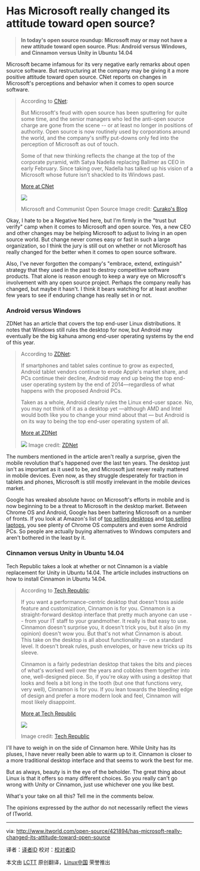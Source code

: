 Has Microsoft really changed its attitude toward open source?
================================================================================
> **In today's open source roundup: Microsoft may or may not have a new attitude toward open source. Plus: Android versus Windows, and Cinnamon versus Unity in Ubuntu 14.04**

Microsoft became infamous for its very negative early remarks about open source software. But restructuring at the company may be giving it a more positive attitude toward open source. CNet reports on changes in Microsoft's perceptions and behavior when it comes to open source software.

> According to [CNet][1]:
> 
> But Microsoft's feud with open source has been sputtering for quite some time, and the senior managers who led the anti-open source charge are gone from the scene -- or at least no longer in positions of authority. Open source is now routinely used by corporations around the world, and the company's sniffy put-downs only fed into the perception of Microsoft as out of touch.
> 
> Some of that new thinking reflects the change at the top of the corporate pyramid, with Satya Nadella replacing Ballmer as CEO in early February. Since taking over, Nadella has talked up his vision of a Microsoft whose future isn't shackled to its Windows past.
> 
> [More at CNet][2]
> 
> ![](http://www.itworld.com/sites/default/files/microsoft-open-source-communist_1.jpg)
>  
> Microsoft and Communist Open Source
> Image credit: [Curako's Blog][3]

Okay, I hate to be a Negative Ned here, but I'm firmly in the "trust but verify" camp when it comes to Microsoft and open source. Yes, a new CEO and other changes may be helping Microsoft to adjust to living in an open source world. But change never comes easy or fast in such a large organization, so I think the jury is still out on whether or not Microsoft has really changed for the better when it comes to open source software.

Also, I've never forgotten the company's "embrace, extend, extinguish" strategy that they used in the past to destroy competitive software products. That alone is reason enough to keep a wary eye on Microsoft's involvement with any open source project. Perhaps the company really has changed, but maybe it hasn't. I think it bears watching for at least another few years to see if enduring change has really set in or not.

### Android versus Windows ###

ZDNet has an article that covers the top end-user Linux distributions. It notes that Windows still rules the desktop for now, but Android may eventually be the big kahuna among end-user operating systems by the end of this year.

> According to [ZDNet][4]:
> 
> If smartphones and tablet sales continue to grow as expected, Android tablet vendors continue to erode Apple's market share, and PCs continue their decline, Android may end up being the top end-user operating system by the end of 2014—regardless of what happens with the proposed Android PCs.
> 
> Taken as a whole, Android clearly rules the Linux end-user space. No, you may not think of it as a desktop yet —although AMD and Intel would both like you to change your mind about that — but Android is on its way to being the top end-user operating system of all.
> 
> [More at ZDNet][4]
> 
> ![](http://www.itworld.com/sites/default/files/android-devices-versus-windows-pcs.jpg)
> Image credit: [ZDNet][4]

The numbers mentioned in the article aren't really a surprise, given the mobile revolution that's happened over the last ten years. The desktop just isn't as important as it used to be, and Microsoft just never really mattered in mobile devices. Even now, as they struggle desperately for traction in tablets and phones, Microsoft is still mostly irrelevant in the mobile devices market.

Google has wreaked absolute havoc on Microsoft's efforts in mobile and is now beginning to be a threat to Microsoft in the desktop market. Between Chrome OS and Android, Google has been battering Microsoft on a number of fronts. If you look at Amazon's list of [top selling desktops][5] and [top selling laptops][6], you see plenty of Chrome OS computers and even some Android PCs. So people are actually buying alternatives to Windows computers and aren't bothered in the least by it.

### Cinnamon versus Unity in Ubuntu 14.04 ###

Tech Republic takes a look at whether or not Cinnamon is a viable replacement for Unity in Ubuntu 14.04. The article includes instructions on how to install Cinnamon in Ubuntu 14.04.

> According to [Tech Republic][7]:
> 
> If you want a performance-centric desktop that doesn't toss aside feature and customization, Cinnamon is for you. Cinnamon is a straight-forward desktop interface that pretty much anyone can use -- from your IT staff to your grandmother. It really is that easy to use. Cinnamon doesn't surprise you, it doesn't trick you, but it also (in my opinion) doesn't wow you. But that's not what Cinnamon is about. This take on the desktop is all about functionality -- on a standard level. It doesn't break rules, push envelopes, or have new tricks up its sleeve.
> 
> Cinnamon is a fairly pedestrian desktop that takes the bits and pieces of what's worked well over the years and cobbles them together into one, well-designed piece. So, if you're okay with using a desktop that looks and feels a bit long in the tooth (but one that functions very, very well), Cinnamon is for you. If you lean towards the bleeding edge of design and prefer a more modern look and feel, Cinnamon will most likely disappoint.
> 
> [More at Tech Republic][7]
> 
> ![](http://www.itworld.com/sites/default/files/cinnamon-versus-unity-in-ubuntu-1404.jpg)
> 
> Image credit: [Tech Republic][7]

I'll have to weigh in on the side of Cinnamon here. While Unity has its pluses, I have never really been able to warm up to it. Cinnamon is closer to a more traditional desktop interface and that seems to work the best for me.

But as always, beauty is in the eye of the beholder. The great thing about Linux is that it offers so many different choices. So you really can't go wrong with Unity or Cinnamon, just use whichever one you like best.

What's your take on all this? Tell me in the comments below.

The opinions expressed by the author do not necessarily reflect the views of ITworld.

--------------------------------------------------------------------------------

via: http://www.itworld.com/open-source/421894/has-microsoft-really-changed-its-attitude-toward-open-source

译者：[译者ID](https://github.com/译者ID) 校对：[校对者ID](https://github.com/校对者ID)

本文由 [LCTT](https://github.com/LCTT/TranslateProject) 原创翻译，[Linux中国](http://linux.cn/) 荣誉推出

[1]:http://www.cnet.com/news/dead-and-buried-microsofts-holy-war-on-open-source-software/
[2]:http://www.cnet.com/news/dead-and-buried-microsofts-holy-war-on-open-source-software/
[3]:http://curako.wordpress.com/2010/12/06/the-uneasy-alliance-free-software-vs-open-source/
[4]:http://www.zdnet.com/the-five-most-popular-end-user-linux-distributions-7000030058/http://www.zdnet.com/the-five-most-popular-end-user-linux-distributions-7000030058/
[5]:http://www.amazon.com/Best-Sellers-Electronics-Desktop-Computers/zgbs/electronics/565098/?_encoding=UTF8&camp=1789&creative=390957&linkCode=ur2&tag=fnh-20&linkId=REWXUPB7SQXPDSOL
[6]:http://www.amazon.com/Best-Sellers-Computers-Accessories-Laptop/zgbs/pc/565108/?_encoding=UTF8&camp=1789&creative=390957&linkCode=ur2&tag=fnh-20&linkId=POG3J2CFBHDWBAVL
[7]:http://www.techrepublic.com/article/is-cinnamon-a-worthy-replacement-for-ubuntu-unity/